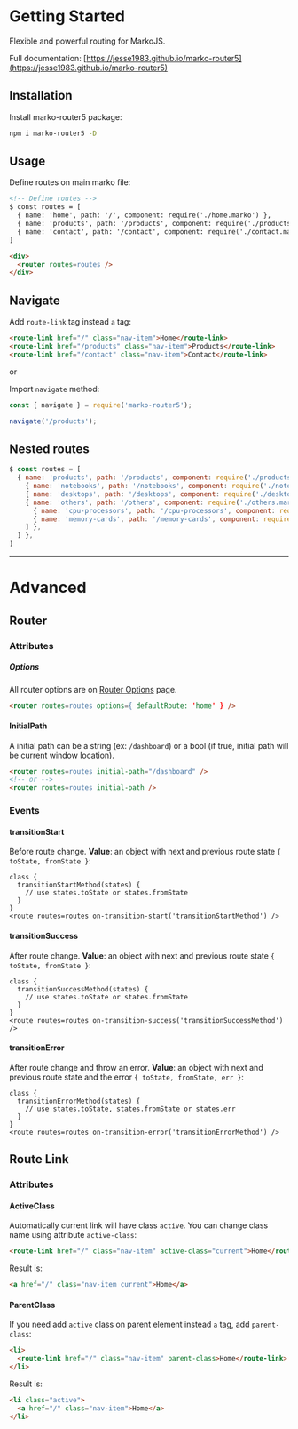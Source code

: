 # Getting Started

Flexible and powerful routing for MarkoJS.

Full documentation: [https://jesse1983.github.io/marko-router5](https://jesse1983.github.io/marko-router5)

## Installation

Install marko-router5 package:
```sh
npm i marko-router5 -D
```
## Usage

Define routes on main marko file:

```html
<!-- Define routes -->
$ const routes = [
  { name: 'home', path: '/', component: require('./home.marko') },
  { name: 'products', path: '/products', component: require('./products.marko') },
  { name: 'contact', path: '/contact', component: require('./contact.marko') },
]

<div>
  <router routes=routes />
</div>
```

## Navigate

Add `route-link` tag instead `a` tag:

```html
<route-link href="/" class="nav-item">Home</route-link>
<route-link href="/products" class="nav-item">Products</route-link>
<route-link href="/contact" class="nav-item">Contact</route-link>
```

or

Import `navigate` method:

```js
const { navigate } = require('marko-router5');

navigate('/products');
```

## Nested routes

```js
$ const routes = [
  { name: 'products', path: '/products', component: require('./products.marko'), children: [
    { name: 'notebooks', path: '/notebooks', component: require('./notebooks.marko') },
    { name: 'desktops', path: '/desktops', component: require('./desktops.marko') },
    { name: 'others', path: '/others', component: require('./others.marko'), children: [
      { name: 'cpu-processors', path: '/cpu-processors', component: require('./cpu-processors.marko') },
      { name: 'memory-cards', path: '/memory-cards', component: require('./memory-cards.marko') },
    ] },
  ] },
]
```

-----

# Advanced

## Router

### Attributes

##### Options
All router options are on [Router Options](https://router5.js.org/guides/router-options) page.

```html
<router routes=routes options={ defaultRoute: 'home' } />
```

#### InitialPath
A initial path can be a string (ex: `/dashboard`) or a bool (if true, initial path will be current window location).

```html
<router routes=routes initial-path="/dashboard" />
<!-- or -->
<router routes=routes initial-path />
```

### Events

#### transitionStart

Before route change. **Value**: an object with next and previous route state `{ toState, fromState }`:

```
class {
  transitionStartMethod(states) {
    // use states.toState or states.fromState
  }
}
<route routes=routes on-transition-start('transitionStartMethod') />
```

#### transitionSuccess

After route change. **Value**: an object with next and previous route state `{ toState, fromState }`:

```
class {
  transitionSuccessMethod(states) {
    // use states.toState or states.fromState
  }
}
<route routes=routes on-transition-success('transitionSuccessMethod') />
```

#### transitionError

After route change and throw an error. **Value**: an object with next and previous route state and the error `{ toState, fromState, err }`:

```
class {
  transitionErrorMethod(states) {
    // use states.toState, states.fromState or states.err
  }
}
<route routes=routes on-transition-error('transitionErrorMethod') />
```

## Route Link

### Attributes

#### ActiveClass
Automatically current link will have class `active`. You can change class name using attribute `active-class`:
```html
<route-link href="/" class="nav-item" active-class="current">Home</route-link>
```
Result is:
```html
<a href="/" class="nav-item current">Home</a>
```

#### ParentClass
If you need add `active` class on parent element instead `a` tag, add `parent-class`:
```html
<li>
  <route-link href="/" class="nav-item" parent-class>Home</route-link>
</li>
```
Result is:
```html
<li class="active">
  <a href="/" class="nav-item">Home</a>
</li>
```
